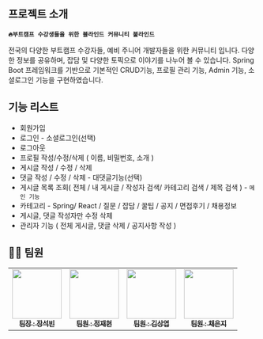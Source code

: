 ## 프로젝트 소개
 **`🔥부트캠프 수강생들을 위한 블라인드 커뮤니티 붙라인드`**

전국의 다양한 부트캠프 수강자들, 예비 주니어 개발자들을 위한 커뮤니티 입니다.
다양한 정보를 공유하며, 잡담 및 다양한 토픽으로 이야기를 나누어 볼 수 있습니다.
Spring Boot 프레임워크를 기반으로 기본적인 CRUD기능, 프로필 관리 기능, Admin 기능,
소셜로그인 기능을 구현하였습니다.

## 기능 리스트

- 회원가입
- 로그인 - 소셜로그인(선택)
- 로그아웃
- 프로필 작성/수정/삭제 ( 이름, 비밀번호, 소개 )
- 게시글 작성 / 수정 / 삭제
- 댓글 작성 / 수정 / 삭제 - 대댓글기능(선택)
- 게시글 목록 조회( 전체 / 내 게시글 / 작성자 검색/ 카테고리 검색 / 제목 검색 ) - `메인 기능`
- 카테고리 - Spring/ React / 질문 / 잡담 / 꿀팁 / 공지 / 면접후기 / 채용정보
- 게시글, 댓글 작성자만 수정 삭제
- 관리자 기능 ( 전체 게시글, 댓글 삭제 / 공지사항 작성 )

## 👩‍💻 팀원
<table>
  <tbody>
    <tr>
      <td align="center"><a href="https://github.com/chilichili-97"><img src="https://avatars.githubusercontent.com/u/71073365?v=4"width=100px;" alt=""/><br /><sub><b>팀장 : 장석빈 </b></sub></a><br /></td>
      <td align="center"><a href="https://github.com/pastjung"><img src="https://avatars.githubusercontent.com/u/87860163?v=4" width="100px;" alt=""/><br /><sub><b>팀원 : 정재현 </b></sub></a><br /></td>
      <td align="center"><a href="https://github.com/KIM-TABLE-NEXT"><img src="https://avatars.githubusercontent.com/u/54929479?v=4" width="100px;" alt=""/><br /><sub><b> 팀원 : 김상엽 </b></sub></a><br /></td>
      <td align="center"><a href="https://github.com/eondi"><img src="https://avatars.githubusercontent.com/u/87860163?v=4" width="100px;" alt=""/><br /><sub><b> 팀원 : 채은지</b></sub></a><br /></td>
    </tr>
  </tbody>
</table>
